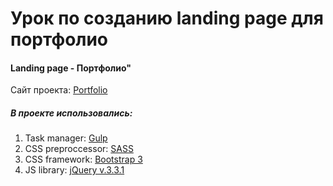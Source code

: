 # Урок по созданию landing page для портфолио #
#### Landing page - Портфолио" ####
Сайт проекта: [Portfolio](http://adel-ismagilov.ru/lessons/lp-portfolio/)
##### В проекте использовались: #####
1. Task manager: [Gulp](https://gulpjs.com/)
2. CSS preproccessor: [SASS](http://sass-lang.com/)
3. CSS framework: [Bootstrap 3](https://getbootstrap.com/)
4. JS library: [jQuery v.3.3.1](https://jquery.com/)
